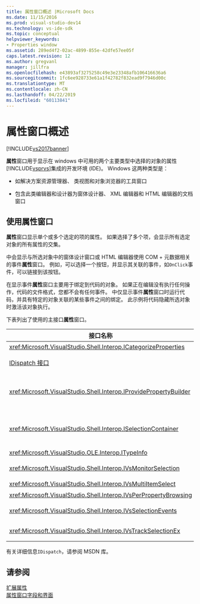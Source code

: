 ```yaml
---
title: 属性窗口概述 |Microsoft Docs
ms.date: 11/15/2016
ms.prod: visual-studio-dev14
ms.technology: vs-ide-sdk
ms.topic: conceptual
helpviewer_keywords:
- Properties window
ms.assetid: 289ed4f2-02ac-4899-855e-42dfe57ee05f
caps.latest.revision: 12
ms.author: gregvanl
manager: jillfra
ms.openlocfilehash: e43893af3275258c49e3e23348afb106416636a6
ms.sourcegitcommit: 1fc6ee928733e61a1f42782f832ead9f7946d00c
ms.translationtype: MT
ms.contentlocale: zh-CN
ms.lasthandoff: 04/22/2019
ms.locfileid: "60113841"
---
```

# <a name="properties-window-overview"></a>属性窗口概述
[!INCLUDE[vs2017banner](../../includes/vs2017banner.md)]

**属性**窗口用于显示在 windows 中可用的两个主要类型中选择的对象的属性[!INCLUDE[vsprvs](../../includes/vsprvs-md.md)]集成的开发环境 (IDE)。 Windows 这两种类型是：  
  
- 如解决方案资源管理器、 类视图和对象浏览器的工具窗口  
  
- 包含此类编辑器和设计器为窗体设计器、 XML 编辑器和 HTML 编辑器的文档窗口  
  
## <a name="using-the-properties-window"></a>使用属性窗口  
 **属性**窗口显示单个或多个选定的项的属性。 如果选择了多个项，会显示所有选定对象的所有属性的交集。  
  
 中会显示与所选对象中的窗体设计窗口或 HTML 编辑器使用 COM + 元数据相关的事件**属性**窗口。 例如，可以选择一个按钮，并显示其关联的事件，如`OnClick`事件，可以链接到该按钮。  
  
 在显示事件**属性**窗口主要用于绑定到代码的对象。 如果正在编辑没有执行任何操作，代码的文件格式，您都不会有任何事件。 中仅显示事件**属性**窗口时运行代码，并具有特定的对象关联的某些事件之间的绑定。 此示例将代码隐藏所选对象时激活该对象执行。  
  
 下表列出了使用的主接口**属性**窗口。  
  
|接口名称|描述|  
|--------------------|-----------------|  
|<xref:Microsoft.VisualStudio.Shell.Interop.ICategorizeProperties>|提供了一系列为类别**属性**窗口，并将每个属性映射到某个类别。|  
|[IDispatch 接口](http://msdn.microsoft.com/ebbff4bc-36b2-4861-9efa-ffa45e013eb5)|公开对象的方法和属性到编程的工具和其他应用程序支持自动化。|  
|<xref:Microsoft.VisualStudio.Shell.Interop.IProvidePropertyBuilder>|提供了名为的省略号 （...） 按钮*生成器*的打开模式对话框窗口本身的对象实现。 在文本字段中用户无法轻松地键入一个值时使用。 例如，它可能会用于打开颜色选取器，用于确定为你的 RGB 值。|  
|<xref:Microsoft.VisualStudio.Shell.Interop.ISelectionContainer>|提供对用于更新中显示信息的对象的访问**属性**窗口。 <xref:Microsoft.VisualStudio.Shell.Interop.ISelectionContainer> 是为每个窗口，其中包含要显示相关属性与可选择对象实现的 Vspackage。|  
|<xref:Microsoft.VisualStudio.OLE.Interop.ITypeInfo>|提供有关如方法的对象类型的接口和结构的字段的信息。|  
|<xref:Microsoft.VisualStudio.Shell.Interop.IVsMonitorSelection>|允许 Vspackage 接收通知的选中内容事件以及如何检索有关当前项目层次结构、 项、 元素值和命令 UI 上下文信息。|  
|<xref:Microsoft.VisualStudio.Shell.Interop.IVsMultiItemSelect>|提供有权访问多个选择的环境。|  
|<xref:Microsoft.VisualStudio.Shell.Interop.IVsPerPropertyBrowsing>|用于提供对某些属性中显示的本地化的名称**属性**窗口。|  
|<xref:Microsoft.VisualStudio.Shell.Interop.IVsSelectionEvents>|通知对当前所选内容中，元素值或命令 UI 上下文的更改已注册的 Vspackage。|  
|<xref:Microsoft.VisualStudio.Shell.Interop.IVsTrackSelectionEx>|发送通知的当前选定内容中更改环境，并提供对与新的所选内容相关的层次结构和项信息的访问。|  
  
 有关详细信息`IDispatch`，请参阅 MSDN 库。  
  
## <a name="see-also"></a>请参阅  
 [扩展属性](../../extensibility/internals/extending-properties.md)   
 [属性窗口字段和界面](../../extensibility/internals/properties-window-fields-and-interfaces.md)
